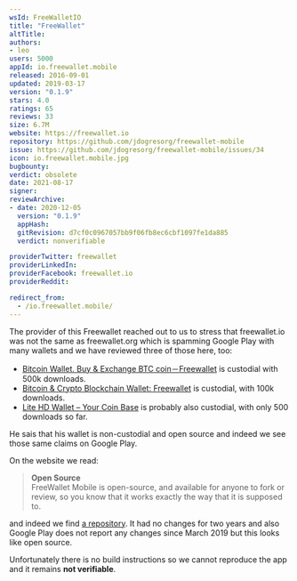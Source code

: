 ```yaml
---
wsId: FreeWalletIO 
title: "FreeWallet"
altTitle: 
authors:
- leo
users: 5000
appId: io.freewallet.mobile
released: 2016-09-01
updated: 2019-03-17
version: "0.1.9"
stars: 4.0
ratings: 65
reviews: 33
size: 6.7M
website: https://freewallet.io
repository: https://github.com/jdogresorg/freewallet-mobile
issue: https://github.com/jdogresorg/freewallet-mobile/issues/34
icon: io.freewallet.mobile.jpg
bugbounty: 
verdict: obsolete
date: 2021-08-17
signer: 
reviewArchive:
- date: 2020-12-05
  version: "0.1.9"
  appHash: 
  gitRevision: d7cf0c0967057bb9f06fb8ec6cbf1097fe1da885
  verdict: nonverifiable

providerTwitter: freewallet
providerLinkedIn: 
providerFacebook: freewallet.io
providerReddit: 

redirect_from:
  - /io.freewallet.mobile/
---
```



The provider of this Freewallet reached out to us to stress that freewallet.io
was not the same as freewallet.org which is spamming Google Play with many
wallets and we have reviewed three of those here, too:

* [Bitcoin Wallet. Buy & Exchange BTC coin－Freewallet](/btc.org.freewallet.app/)
  is custodial with 500k downloads.
* [Bitcoin & Crypto Blockchain Wallet: Freewallet](/mw.org.freewallet.app/) is
  custodial, with 100k downloads.
* [Lite HD Wallet – Your Coin Base](/org.freewallet.lite.android/) is probably
  also custodial, with only 500 downloads so far.

He sais that his wallet is non-custodial and open source and indeed we see those
same claims on Google Play.

On the website we read:

> **Open Source**<br>
  FreeWallet Mobile is open-source, and available for anyone to fork or review, so you know that it works exactly the way that it is supposed to.

and indeed we find [a repository](https://github.com/jdogresorg/freewallet-mobile).
It had no changes for two years and also Google Play does not report any changes
since March 2019 but this looks like open source.

Unfortunately there is no build instructions so we cannot reproduce the app and
it remains **not verifiable**.

